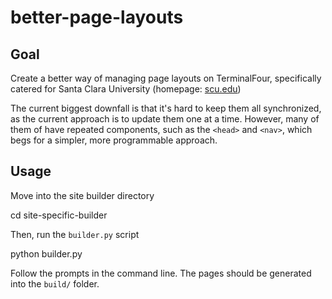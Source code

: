 # better-page-layouts

## Goal

Create a better way of managing page layouts on TerminalFour, specifically catered for Santa Clara University (homepage: [scu.edu](https://www.scu.edu))

The current biggest downfall is that it's hard to keep them all synchronized, as the current approach is to update them one at a time. However, many of them of have repeated components, such as the `<head>` and `<nav>`, which begs for a simpler, more programmable approach.

## Usage

Move into the site builder directory

  cd site-specific-builder

Then, run the `builder.py` script

  python builder.py

Follow the prompts in the command line. The pages should be generated into the
`build/` folder.
  
